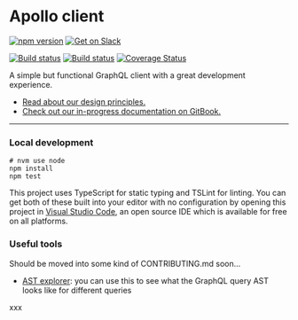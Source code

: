 # Apollo client

[![npm version](https://badge.fury.io/js/apollo-client.svg)](https://badge.fury.io/js/apollo-client)
[![Get on Slack](http://slack.apollostack.com/badge.svg)](http://slack.apollostack.com/)
<br />

[![Build status](https://travis-ci.org/apollostack/apollo-client.svg?branch=master)](https://travis-ci.org/apollostack/apollo-client)
[![Build status](https://ci.appveyor.com/api/projects/status/ajdf70delshw2ire/branch/master?svg=true)](https://ci.appveyor.com/project/stubailo/apollo-client/branch/master)
[![Coverage Status](https://coveralls.io/repos/github/apollostack/apollo-client/badge.svg?branch=master)](https://coveralls.io/github/apollostack/apollo-client?branch=master)


A simple but functional GraphQL client with a great development experience.

- [Read about our design principles.](design.md)
- [Check out our in-progress documentation on GitBook.](https://apollostack.gitbooks.io/apollo-client/content/)

---

### Local development

```
# nvm use node
npm install
npm test
```

This project uses TypeScript for static typing and TSLint for linting. You can get both of these built into your editor with no configuration by opening this project in [Visual Studio Code](https://code.visualstudio.com/), an open source IDE which is available for free on all platforms.

### Useful tools

Should be moved into some kind of CONTRIBUTING.md soon...

- [AST explorer](https://astexplorer.net/): you can use this to see what the GraphQL query AST looks like for different queries

xxx
